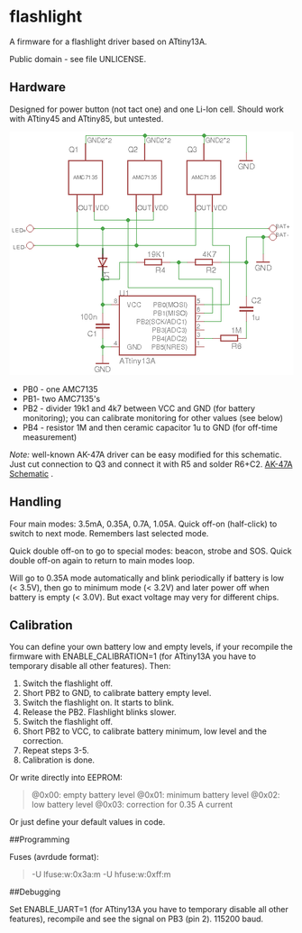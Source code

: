 # flashlight

A firmware for a flashlight driver based on ATtiny13A.

Public domain - see file UNLICENSE.

## Hardware

Designed for power button (not tact one) and one Li-Ion cell. Should work with ATtiny45 and ATtiny85, but untested.

![Schematic](docs/Main.png) 

- PB0 - one AMC7135
- PB1- two AMC7135's
- PB2 - divider 19k1 and 4k7 between VCC and GND (for battery monitoring); you can calibrate monitoring for other values (see below)
- PB4 - resistor 1M and then ceramic capacitor 1u to GND (for off-time measurement)

*Note:* well-known AK-47A driver can be easy modified for this schematic. Just cut connection to Q3 and connect it with R5 and solder R6+C2. [AK-47A Schematic](docs/AK-47A.png) .

## Handling

Four main modes: 3.5mA, 0.35A, 0.7A, 1.05A. Quick off-on (half-click) to switch to next mode. Remembers last selected mode.

Quick double off-on to go to special modes: beacon, strobe and SOS. Quick double off-on again to return to main modes loop.

Will go to 0.35A mode automatically and blink periodically if battery is low (< 3.5V), then go to minimum mode (< 3.2V) and later power off when battery is empty (< 3.0V). But exact voltage may very for different chips.

## Calibration

You can define your own battery low and empty levels, if your recompile the firmware with ENABLE_CALIBRATION=1 (for ATtiny13A you have to temporary disable all other features). Then:

1. Switch the flashlight off.
2. Short PB2 to GND, to calibrate battery empty level.
3. Switch the flashlight on. It starts to blink.
4. Release the PB2. Flashlight blinks slower.
5. Switch the flashlight off.
6. Short PB2 to VCC, to calibrate battery minimum, low level and the correction.
7. Repeat steps 3-5.
8. Calibration is done.

Or write directly into EEPROM:

>@0x00: empty battery level
>@0x01: minimum battery level
>@0x02: low battery level
>@0x03: correction for 0.35 A current

Or just define your default values in code.

##Programming

Fuses (avrdude format):

>-U lfuse:w:0x3a:m -U hfuse:w:0xff:m

##Debugging

Set ENABLE_UART=1 (for ATtiny13A you have to temporary disable all other features), recompile and see the signal on PB3 (pin 2). 115200 baud.
